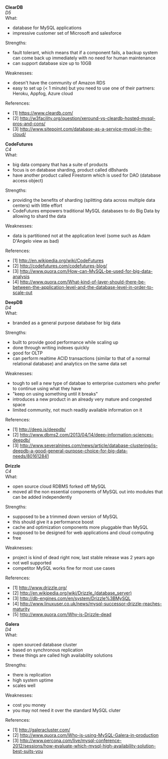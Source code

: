 **ClearDB**  
*D5*  
What:
- database for MySQL applications 
- impressive customer set of Microsoft and salesforce 

Strengths:
- fault tolerant, which means that if a component fails, a backup system can come back up immediately with no need for human maintenance 
- can support database size up to 10GB 

Weaknesses:
- doesn't have the community of Amazon RDS 
- easy to set up (< 1 minute) but you need to use one of their partners: Heroku, Appfog, Azure cloud 

References:
- [1] https://www.cleardb.com/
- [2] http://w3facility.org/question/xeround-vs-cleardb-hosted-mysql-pros-and-cons/
- [3] http://www.sitepoint.com/database-as-a-service-mysql-in-the-cloud/



**CodeFutures**  
*C4*  
What:
- big data company that has a suite of products
- focus is on database sharding, product called dBshards 
- have another product called Firestorm which is used for DAO (database access object) 

Strengths:
- providing the benefits of sharding (splitting data across multiple data centers) with little effort
- CodeFutures empowers traditional MySQL databases to do Big Data by allowing to shard the data 

Weaknesses:
- data is partitioned not at the application level (some such as Adam D'Angelo view as bad) 

References: 
- [1] http://en.wikipedia.org/wiki/CodeFutures
- [2] http://codefutures.com/codefutures-blog/
- [3] http://www.quora.com/How-can-MySQL-be-used-for-big-data-analysis
- [4] http://www.quora.com/What-kind-of-layer-should-there-be-between-the-application-level-and-the-database-level-in-order-to-scale-out




**DeepDB**  
*D4*  
What:
- branded as a general purpose database for big data 

Strengths:
- built to provide good performance while scaling up 
- done through writing indexes quickly 
- good for OLTP 
- can perform realtime ACID transactions (similar to that of a normal relational database) and analytics on the same data set 

Weaknesses:
- tough to sell a new type of databae to enterprise customers who prefer to continue using what they have 
- "keep on using something until it breaks"
- introduces a new product in an already very mature and congested space 
- limited community, not much readily available information on it

References:
- [1] http://deep.is/deepdb/
- [2] http://www.dbms2.com/2013/04/14/deep-information-sciences-deepdb/
- [3] http://www.severalnines.com/news/article/database-clustering/is-deepdb-a-good-general-purpose-choice-for-big-data-needs/801612841



**Drizzle**  
*C4*  
What:
- open source cloud RDBMS forked off MySQL 
- moved all the non essential components of MySQL out into modules that can be added independently 

Strengths:
- supposed to be a trimmed down version of MySQL
- this should give it a performance boost 
- cache and optimization components more pluggable than MySQL 
- supposed to be designed for web applications and cloud computing 
- free

Weaknesses:
- project is kind of dead right now, last stable release was 2 years ago
- not well supported
- competitor MySQL works fine for most use cases 

References:
- [1] http://www.drizzle.org/
- [2] http://en.wikipedia.org/wiki/Drizzle_(database_server)
- [3] http://db-engines.com/en/system/Drizzle%3BMySQL
- [4] http://www.linuxuser.co.uk/news/mysql-successor-drizzle-reaches-maturity
- [5] http://www.quora.com/Why-is-Drizzle-dead



**Galera**  
*D4*  
What:
- open sourced database cluster 
- based on synchronous replication
- these things are called high availability solutions 

Strengths:
- there is replication 
- high system uptime
- scales well

Weaknesses:
- cost you money 
- you may not need it over the standard MySQL cluter 


References:
- [1] http://galeracluster.com/
- [2] http://www.quora.com/Who-is-using-MySQL-Galera-in-production
- [3] http://www.percona.com/live/mysql-conference-2012/sessions/how-evaluate-which-mysql-high-availability-solution-best-suits-you



